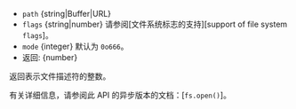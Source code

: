 <!-- YAML
added: v0.1.21
changes:
  - version: v7.6.0
    pr-url: https://github.com/nodejs/node/pull/10739
    description: The `path` parameter can be a WHATWG `URL` object using `file:`
                 protocol. Support is currently still *experimental*.
-->

* `path` {string|Buffer|URL}
* `flags` {string|number} 请参阅[文件系统标志的支持][support of file system `flags`]。
* `mode` {integer} 默认为 `0o666`。
* 返回: {number}

返回表示文件描述符的整数。

有关详细信息，请参阅此 API 的异步版本的文档：[`fs.open()`]。

